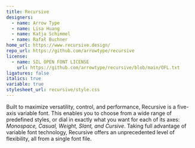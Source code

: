 ```yaml
---
title: Recursive
designers:
  - name: Arrow Type
  - name: Lisa Huang
  - name: Katja Schimmel
  - name: Rafał Buchner
home_url: https://www.recursive.design/
repo_url: https://github.com/arrowtype/recursive
license:
  - name: SIL OPEN FONT LICENSE
    url: https://github.com/arrowtype/recursive/blob/main/OFL.txt
ligatures: false
italics: true
variable: true
stylesheet_url: recursive/style.css
---
```


Built to maximize versatility, control, and performance, Recursive is a five-axis variable font. This enables you to choose from a wide range of predefined styles, or dial in exactly what you want for each of its axes: _Monospace, Casual, Weight, Slant, and Cursive_. Taking full advantage of variable font technology, Recursive offers an unprecedented level of flexibility, all from a single font file.
